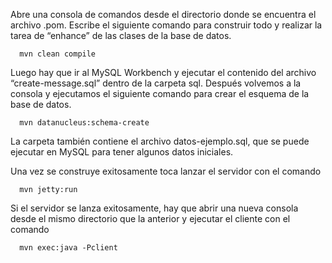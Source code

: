 Abre una consola de comandos desde el directorio donde se encuentra el archivo .pom. Escribe el siguiente comando para construir todo y realizar la tarea de “enhance” de las clases de la base de datos. 

      mvn clean compile

Luego hay que ir al MySQL Workbench y ejecutar el contenido del archivo “create-message.sql” dentro de la carpeta sql. Después volvemos a la consola y ejecutamos el siguiente comando para crear el esquema de la base de datos. 

      mvn datanucleus:schema-create

La carpeta también contiene el archivo datos-ejemplo.sql, que se puede ejecutar en MySQL para tener algunos datos iniciales.

Una vez se construye exitosamente toca lanzar el servidor con el comando 

      mvn jetty:run 
      
Si el servidor se lanza exitosamente, hay que abrir una nueva consola desde el mismo directorio que la anterior y ejecutar el cliente con el comando 
      
      mvn exec:java -Pclient

